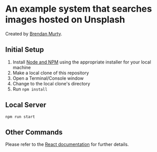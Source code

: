 # An example system that searches images hosted on Unsplash

Created by [Brendan Murty](https://github.com/brendanmurty).

## Initial Setup

1. Install [Node and NPM](https://nodejs.org/en/) using the appropriate installer for your local machine
2. Make a local clone of this repository
3. Open a Terminal/Console window
4. Change to the local clone's directory
5. Run `npm install`

## Local Server

```
npm run start
```

## Other Commands

Please refer to the [React documentation](docs/react.md) for further details.

